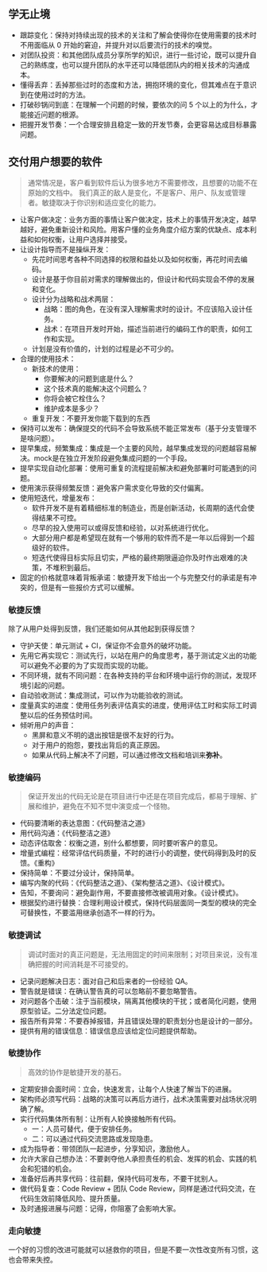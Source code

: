 ## 学无止境

* 跟踪变化：保持对持续出现的技术的关注和了解会使得你在使用需要的技术时不用面临从 0 开始的窘迫，并提升对以后要流行的技术的嗅觉。
* 对团队投资：和其他团队成员分享所学的知识，进行一些讨论，既可以提升自己的熟练度，也可以提升团队的水平还可以降低团队内的相关技术的沟通成本。
* 懂得丢弃：丢掉那些过时的态度和方法，拥抱环境的变化，但其难点在于意识到在使用过时的方法。
* 打破砂锅问到底：在理解一个问题的时候，要依次的问 5 个以上的为什么，才能接近问题的根源。
* 把握开发节奏：一个合理安排且稳定一致的开发节奏，会更容易达成目标暴露问题。

## 交付用户想要的软件

> 通常情况是，客户看到软件后认为很多地方不需要修改，且想要的功能不在原始的文档中。
> 我们真正的敌人是变化，不是客户、用户、队友或管理者。敏捷取决于你识别和适应变化的能力。

* 让客户做决定：业务方面的事情让客户做决定，技术上的事情开发决定，越早越好，避免重新设计和风险。用客户懂的业务角度介绍方案的优缺点、成本利益和如何权衡，让用户选择并接受。
* 让设计指导而不是操纵开发：
  * 先花时间思考各种不同选择的权限和益处以及如何权衡，再花时间去编码。
  * 设计是基于你目前对需求的理解做出的，但设计和代码实现会不停的发展和变化。
  * 设计分为战略和战术两层：
    * 战略：图的角色，在没有深入理解需求时的设计。不应该陷入设计任务。
    * 战术：在项目开发时开始，描述当前进行的编码工作的职责，如何工作和实现。
  * 计划是没有价值的，计划的过程是必不可少的。
* 合理的使用技术：
  * 新技术的使用：
    * 你要解决的问题到底是什么？
    * 这个技术真的能解决这个问题么？
    * 你将会被它栓住么？
    * 维护成本是多少？
  * 重复开发：不要开发你能下载到的东西
* 保持可以发布：确保提交的代码不会导致系统不能正常发布（基于分支管理不是啥问题）。
* 提早集成，频繁集成：集成是一个主要的风险，越早集成发现的问题越容易解决。mock是在独立开发阶段避免集成问题的一个手段。
* 提早实现自动化部署：使用可重复的流程提前解决和避免部署时可能遇到的问题。
* 使用演示获得频繁反馈：避免客户需求变化导致的交付偏离。
* 使用短迭代，增量发布：
  * 软件开发不是有着精细标准的制造业，而是创新活动，长周期的迭代会使得结果不可控。
  * 尽早的投入使用可以或得反馈和经验，以对系统进行优化。
  * 大部分用户都是希望现在就有一个够用的软件而不是一年以后得到一个超级好的软件。
  * 短迭代使得目标实际且切实，严格的最终期限逼迫你及时作出艰难的决策，不堆积到最后。
* 固定的价格就意味着背叛承诺：敏捷开发下给出一个与完整交付的承诺是有冲突的，但是有一些报价方式可以缓解。

### 敏捷反馈

除了从用户处得到反馈，我们还能如何从其他起到获得反馈？

* 守护天使：单元测试 + CI，保证你不会意外的破坏功能。
* 先用它再实现它：测试先行，以站在用户的角度思考，基于测试定义出的功能可以避免不必要的为了实现而实现的功能。
* 不同环境，就有不同问题：在各种支持的平台和环境中运行你的测试，发现环境引起的问题。
* 自动验收测试：集成测试，可以作为功能验收的测试。
* 度量真实的进度：使用任务列表评估真实的进度，使用评估工时和实际工时调整以后的任务预估时间。
* 倾听用户的声音：
  * 黑屏和意义不明的退出按钮是很不友好的行为。
  * 对于用户的抱怨，要找出背后的真正原因。
  * 如果从代码上解决不了问题，可以通过修改文档和培训来**弥补**。

### 敏捷编码

> 保证开发出的代码无论是在项目进行中还是在项目完成后，都易于理解、扩展和维护，避免在不知不觉中演变成一个怪物。

* 代码要清晰的表达意图：《代码整洁之道》
* 用代码沟通：《代码整洁之道》
* 动态评估取舍：权衡之道，别什么都想要，同时要听客户的意见。
* 增量式编程：经常评估代码质量，不时的进行小的调整，使代码得到及时的反馈。《重构》
* 保持简单：不要过分设计，保持简单。
* 编写内聚的代码：《代码整洁之道》、《架构整洁之道》、《设计模式》。
* 告知，不要询问：避免副作用，不要直接修改被调用对象。《设计模式》。
* 根据契约进行替换：合理利用设计模式，保持代码层面同一类型的模块的完全可替换性，不要滥用继承创造不一样的行为。

### 敏捷调试

> 调试时面对的真正问题是，无法用固定的时间来限制；对项目来说，没有准确把握的时间消耗是不可接受的。

* 记录问题解决日志：面对自己和后来者的一份经验 QA。
* 警告就是错误：在确认警告真的可以忽略前不要忽略警告。
* 对问题各个击破：注于当前模块，隔离其他模块的干扰；或者简化问题，使用原型验证。二分法定位问题。
* 报告所有异常：不要吞掉报错，并且错误处理的职责划分也是设计的一部分。
* 提供有用的错误信息：错误信息应该给定位问题提供帮助。

### 敏捷协作

> 高效的协作是敏捷开发的基石。

* 定期安排会面时间：立会，快速发言，让每个人快速了解当下的进展。
* 架构师必须写代码：战略的决策可以再后方进行，战术决策需要对战场状况明确了解。
* 实行代码集体所有制：让所有人轮换接触所有代码。
  * 一：人员可替代，便于安排任务。
  * 二：可以通过代码交流思路或发现隐患。
* 成为指导者：带领团队一起进步，分享知识，激励他人。
* 允许大家自己想办法：不要剥夺他人承担责任的机会、发挥的机会、实践的机会和犯错的机会。
* 准备好后再共享代码：往前翻，保持代码可发布，不要干扰别人。
* 做代码复查：Code Review + 团队 Code Review，同样是通过代码交流，在代码生效前降低风险、提升质量。
* 及时通报进展与问题：记得，你阻塞了会影响大家。

### 走向敏捷

一个好的习惯的改进可能就可以拯救你的项目，但是不要一次性改变所有习惯，这也会带来失控。